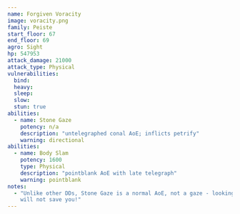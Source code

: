 ```yaml
---
name: Forgiven Voracity
image: voracity.png
family: Peiste
start_floor: 67
end_floor: 69
agro: Sight
hp: 547953
attack_damage: 21000
attack_type: Physical
vulnerabilities:
  bind: 
  heavy: 
  sleep: 
  slow: 
  stun: true
abilities:
  - name: Stone Gaze
    potency: n/a
    description: "untelegraphed conal AoE; inflicts petrify"
    warning: directional
abilities:
  - name: Body Slam
    potency: 1600
    type: Physical
    description: "pointblank AoE with late telegraph"
    warning: pointblank
notes:
  - "Unlike other DDs, Stone Gaze is a normal AoE, not a gaze - looking away
    will not save you!"
---
```

